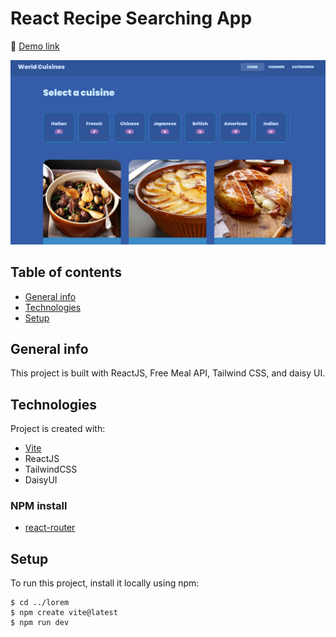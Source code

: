 # React Recipe Searching App

🚀 [Demo link](https://all-world-cuisines.netlify.app/)

![World-Cuisines](https://raw.githubusercontent.com/naomi-pham/world-cuisines/main/public/world-cuisines-2.png)

## Table of contents
* [General info](#general-info)
* [Technologies](#technologies)
* [Setup](#setup)

## General info
This project is built with ReactJS, Free Meal API, Tailwind CSS, and daisy UI. 
	
## Technologies
Project is created with:
* [Vite](https://vitejs.dev/guide/)
* ReactJS
* TailwindCSS
* DaisyUI

### NPM install
* [react-router](https://reactrouter.com/en/v6.3.0/getting-started/installation)
	
## Setup
To run this project, install it locally using npm:

```
$ cd ../lorem
$ npm create vite@latest 
$ npm run dev
```
